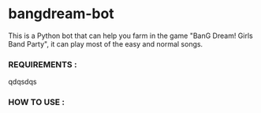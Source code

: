 # bangdream-bot
This is a Python bot that can help you farm in the game "BanG Dream! Girls Band Party", it can play most of the easy and normal songs.

### REQUIREMENTS :
  qdqsdqs
### HOW TO USE : 
